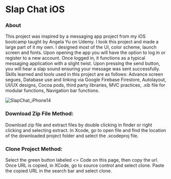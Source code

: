 # Slap Chat iOS

### About
This project was inspired by a messaging app project from my iOS bootcamp taught by Angela Yu on Udemy. I took this project and made a large part of it my own. I designed most of the UI, color scheme, launch screen and fonts. 
Upon opening the app you will have the option to log in or register to a new account. Once logged in, it functions as a typical messaging application with a slight twist. Upon pressing the send button, you will hear a slap sound ensuring your message was sent successfully.  
Skills learned and tools used in this project are as follows: Advance screen segues, Database use and linking via Google Firebase Firestore, Autolayout, UI/UX designs, Cocoa pods, third party libraries, MVC practices, .xib file for modular functions, Navigation bar functions. 


![SlapChat_iPhone14](https://user-images.githubusercontent.com/79613749/233040924-47b6aafa-29c7-491a-ad3b-c51e2d789cd2.png)


### Download Zip File Method:
Download zip file and extract files by double clicking in finder or right clicking and selecting extract. In Xcode, go to open file and find the location of the downloaded project folder and select the .xcodeproj file.

### Clone Project Method:
Select the green button labeled <> Code on this page, then copy the url. Once URL is copied, in XCode, go to source control and select clone. Paste the copied URL in the search bar and select clone.





